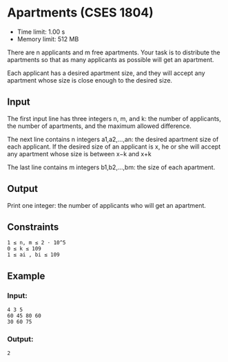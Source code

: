 # Apartments (CSES 1804)

-   Time limit: 1.00 s
-   Memory limit: 512 MB

There are n applicants and m free apartments. Your task is to distribute the apartments so that as many applicants as possible will get an apartment.

Each applicant has a desired apartment size, and they will accept any apartment whose size is close enough to the desired size.

## Input

The first input line has three integers n, m, and k: the number of applicants, the number of apartments, and the maximum allowed difference.

The next line contains n integers a1,a2,…,an: the desired apartment size of each applicant. If the desired size of an applicant is x, he or she will accept any apartment whose size is between x−k
and x+k

The last line contains m integers b1,b2,…,bm: the size of each apartment.

## Output

Print one integer: the number of applicants who will get an apartment.

## Constraints

    1 ≤ n, m ≤ 2 ⋅ 10^5
    0 ≤ k ≤ 109
    1 ≤ ai , bi ≤ 109

## Example

### Input:

    4 3 5
    60 45 80 60
    30 60 75

### Output:

    2
